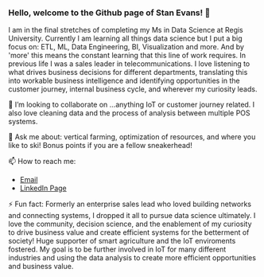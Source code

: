 ### Hello, welcome to the Github page of Stan Evans!  👋

  I am in the final stretches of completing my Ms in Data Science at Regis University. Currently I am learning all things data science but I put a big focus on: ETL, ML, Data Engineering, BI, Visualization and more. And by 'more' this means the constant learning that this line of work requires. In previous life I was a sales leader in telecommunications. I love listening to what drives business decisions for different departments, translating this into workable business intelligence and identifying opportunities in the customer journey, internal business cycle, and wherever my curiosity leads. 
  
  

👯 I’m looking to collaborate on ...anything IoT or customer journey related. I also love cleaning data and the process of analysis between multiple POS systems.

💬 Ask me about: vertical farming, optimization of resources, and where you like to ski! Bonus points if you are a fellow sneakerhead!

📫 How to reach me: 
- [Email](stanleyrevans@gmail.com)
- [LinkedIn Page](https://www.linkedin.com/in/stanley-evans-25820014/)

⚡ Fun fact: Formerly an enterprise sales lead who loved building networks and connecting systems, I dropped it all to pursue data science ultimately. I love the community, decision science, and the enablement of my curiosity to drive business value and create efficient systems for the betterment of society! Huge supporter of smart agriculture and the IoT enviroments fostered. My goal is to be further involved in IoT for many different industries and using the data analysis to create more efficient opportunities and business value.

